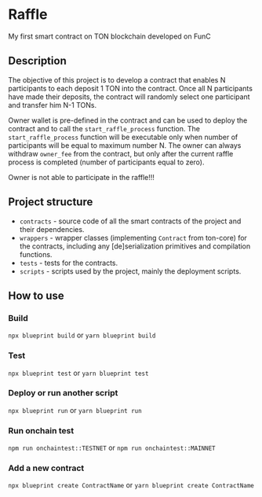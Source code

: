 # Raffle
My first smart contract on TON blockchain developed on FunC

## Description
The objective of this project is to develop a contract that enables N participants to each deposit 1 TON into the contract. Once all N participants have made their deposits, the contract will randomly select one participant and transfer him N-1 TONs.

Owner wallet is pre-defined in the contract and can be used to deploy the contract and to call the `start_raffle_process` function. The `start_raffle_process` function will be executable only when number of participants will be equal to maximum number N. The owner can always withdraw `owner_fee` from the contract, but only after the current raffle process is completed (number of participants equal to zero).

Owner is not able to participate in the raffle!!!

## Project structure

-   `contracts` - source code of all the smart contracts of the project and their dependencies.
-   `wrappers` - wrapper classes (implementing `Contract` from ton-core) for the contracts, including any [de]serialization primitives and compilation functions.
-   `tests` - tests for the contracts.
-   `scripts` - scripts used by the project, mainly the deployment scripts.

## How to use

### Build

`npx blueprint build` or `yarn blueprint build`

### Test

`npx blueprint test` or `yarn blueprint test`

### Deploy or run another script

`npx blueprint run` or `yarn blueprint run`

### Run onchain test
`npm run onchaintest::TESTNET` or `npm run onchaintest::MAINNET`

### Add a new contract

`npx blueprint create ContractName` or `yarn blueprint create ContractName`
